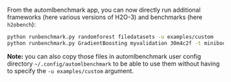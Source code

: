 From the automlbenchmark app, you can now directly run additional frameworks (here various versions of H2O-3) and benchmarks (here `h2obench`):
```bash
python runbenchmark.py randomforest filedatasets -u examples/custom
python runbenchmark.py GradientBoosting myvalidation 30m4c2f -t miniboone -u examples/custom
```

**Note:**
 you can also copy those files in automlbenchmark user config directory `~/.config/automlbenchmark` to be able to use them without having to specify the `-u examples/custom` argument.
